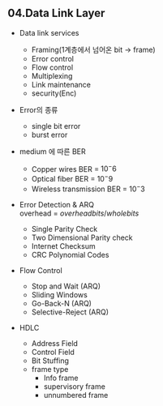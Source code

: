 ## 04.Data Link Layer

* Data link services
    - Framing(1계층에서 넘어온 bit -> frame)
    - Error control
    - Flow control
    - Multiplexing
    - Link maintenance
    - security(Enc)

* Error의 종류
    - single bit error
    - burst error

* medium 에 따른 BER
    - Copper wires BER = $10^-6$
    - Optical fiber BER = $10^-9$
    - Wireless transmission BER = $10^-3$

* Error Detection & ARQ   
    overhead = $overhead bits/whole bits$
    - Single Parity Check
    - Two Dimensional Parity check
    - Internet Checksum
    - CRC Polynomial Codes

* Flow Control
    - Stop and Wait (ARQ)
    - Sliding Windows
    - Go-Back-N (ARQ)
    - Selective-Reject (ARQ)

* HDLC
    - Address Field
    - Control Field
    - Bit Stuffing
    - frame type
        + Info frame
        + supervisory frame
        + unnumbered frame